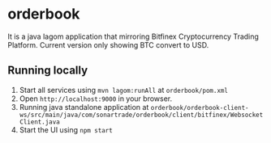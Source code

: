 # orderbook

It is a java lagom application that mirroring Bitfinex Cryptocurrency Trading Platform.
Current version only showing BTC convert to USD. 

## Running locally

1) Start all services using `mvn lagom:runAll` at `orderbook/pom.xml` 
2) Open `http://localhost:9000` in your browser.
3) Running java standalone application at 
`orderbook/orderbook-client-ws/src/main/java/com/sonartrade/orderbook/client/bitfinex/WebsocketClient.java`
4) Start the UI using `npm start`

